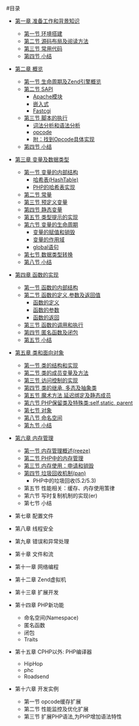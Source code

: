 #目录

- [第一章 准备工作和背景知识][prepare-and-background]
	* [第一节 环境搭建][build-env]
	* [第二节 源码布局及阅读方法][code-structure]
	* [第三节 常用代码][common-code-in-php-src]
	* [第四节 小结][01-summary]

- [第二章 概览][survey]
	* [第一节 生命周期及Zend引擎概览][php-life-cycle]
	* [第二节 SAPI][sapi-overview]
        + [Apache模块][php-module-in-apache]
        + [嵌入式][embedding-php]
        + [Fastcgi][fastcgi]
	* [第三节 脚本的执行][script-execution]
		+ [词法分析和语法分析][lex-and-yacc]
		+ [opcode][opcode]
		+ [附：找到Opcode具体实现][opcode-handler]
	* [第四节 小结][02-summary]

- [第三章 变量及数据类型][variables]
	* [第一节 变量的内部结构][variables-structure]
		+ [哈希表(HashTable)][variables-hashtable]
		+ [PHP的哈希表实现][variables-hashtable-in-php]
    * [第二节 常量][const-var]
	* [第三节 预定义变量][pre-defined-variable]
	* [第四节 静态变量][static-var]
	* [第五节 类型提示的实现][type-hint-imp]
	* [第六节 变量的生命周期][var-lifecycle]
		+ [变量的赋值和销毁][var-define-and-init]
		+ [变量的作用域][var-scope]
		+ [global语句][var-global]
	* [第七节 数据类型转换][type-cast]
	* [第八节 小结][03-summary]


- [第四章 函数的实现][function]
    * [第一节 函数的内部结构][function-struct]
    * [第二节 函数的定义,参数及返回值][function-define-pr]
        + [函数的定义][function-define]
		+ [函数的参数][function-param]
        + [函数的返回][function-return]
    * [第三节 函数的调用和执行][function-call]
    * [第四节 匿名函数及闭包][anonymous-function]
    * [第五节 小结][04-summary]

- [第五章 类和面向对象][class]
    * [第一节 类的结构和实现][class-struct]
    * [第二节 类的成员变量及方法][class-member-variables-and-methods]
    * [第三节 访问控制的实现][class-visibility]
    * [第四节 类的继承, 多态及抽象类][class-inherit-abstract]
    * [第五节 魔术方法,延迟绑定及静态成员][class-magic-methods-latebinding]
    * [第六节 PHP保留类及特殊类:self,static, parent][class-reserved-and-special-classes]
    * [第七节 对象][class-object]
    * [第八节 命名空间][class-namespace]
    * [第九节 小结][05-summary]

- [第六章 内存管理][memory-management]
	* [第一节 内存管理概述(reeze)][memory-management-overview]
	* [第二节 PHP中的内存管理][php-memory-manager]
	* [第三节 内存使用：申请和销毁][php-memory-request-free]
	* [第四节 垃圾回收机制(pan)][garbage-collection]
		+ PHP中的垃圾回收(5.2/5.3)
	* 第五节 性能相关：缓存、内存使用策律
	* 第六节 写时复制机制的实现(er)
	* 第七节 小结

- 第七章 配置文件

- 第八章 线程安全

- 第九章 错误和异常处理

- 第十章 文件和流

- 第十一章 网络编程

- 第十二章 Zend虚拟机

- 第十三章 扩展开发

- 第十四章 PHP新功能
	* 命名空间(Namespace)
	* 匿名函数
	* 闭包
	* Traits

- 第十五章 CPHP以外: PHP编译器
	* HipHop
	* phc
	* Roadsend

- 第十六章 开发实例
	* 第一节 opcode缓存扩展
	* 第二节 性能监控及优化扩展
	* 第三节 扩展PHP语法,为PHP增加语法特性

[prepare-and-background]: 	?p=chapt01/01-00-prepare-and-background
[build-env]: 				?p=chapt01/01-01-php-env-building
[code-structure]: 			?p=chapt01/01-02-code-structure
[common-code-in-php-src]: 	?p=chapt01/01-03-comm-code-in-php-src
[01-summary]: 				?p=chapt01/01-04-summary

[survey]: 				?p=chapt02/02-00-overview
[php-life-cycle]: 		?p=chapt02/02-01-php-life-cycle-and-zend-engine
[sapi-overview]: 		?p=chapt02/02-02-00-overview
[php-module-in-apache]: ?p=chapt02/02-02-01-apache-php-module
[embedding-php]: 		?p=chapt02/02-02-02-embedding-php
[fastcgi]: 				?p=chapt02/02-02-03-fastcgi
[script-execution]: 	?p=chapt02/02-03-00-how-php-script-get-executed
[lex-and-yacc]: 		?p=chapt02/02-03-01-lex-and-yacc
[opcode]: 				?p=chapt02/02-03-02-opcode
[opcode-handler]: 		?p=chapt02/02-03-03-from-opcode-to-handler
[02-summary]: 			?p=chapt02/02-04-summary

[variables]:            ?p=chapt03/03-00-variable-and-data-types
[variables-structure]: 	?p=chapt03/03-01-00-variables-structure
[variables-hashtable]: 	?p=chapt03/03-01-01-hashtable
[variables-hashtable-in-php]: 	?p=chapt03/03-01-02-hashtable-in-php
[const-var]: 			?p=chapt03/03-02-const-var
[pre-defined-variable]:	?p=chapt03/03-03-pre-defined-variable
[static-var]:           ?p=chapt03/03-04-static-var
[type-hint-imp]: 		?p=chapt03/03-05-impl-of-type-hint
[var-lifecycle]:		?p=chapt03/03-06-00-var-lifecycle
[var-define-and-init]:	?p=chapt03/03-06-01-var-define-and-init
[var-scope]: 			?p=chapt03/03-06-02-var-scope
[var-global]: 			?p=chapt03/03-06-03-var-global
[type-cast]: 			?p=chapt03/03-07-type-cast
[03-summary]: 			?p=chapt03/03-08-summary


[function]:            	?p=chapt04/04-00-php-function
[function-struct]:   	?p=chapt04/04-01-function-struct
[function-define-pr]:  	?p=chapt04/04-02-00-function-define-param-return
[function-define]:  	?p=chapt04/04-02-01-function-define
[function-param]:       ?p=chapt04/04-02-02-function-param
[function-return]:       ?p=chapt04/04-02-03-function-return
[function-call]:   		?p=chapt04/04-03-function-call
[anonymous-function]:   ?p=chapt04/04-04-anonymous-function
[04-summary]:   		?p=chapt04/04-05-summary

[class]:                ?p=chapt05/05-00-class-and-oop
[class-struct]:         ?p=chapt05/05-01-class-struct
[class-member-variables-and-methods]: ?p=chapt05/05-02-class-member-variables-and-methods
[class-visibility]:      ?p=chapt05/05-03-class-visibility
[class-inherit-abstract]: ?p=chapt05/05-04-class-inherit-abstract
[class-magic-methods-latebinding]: ?p=chapt05/05-05-class-magic-methods-latebinding
[class-reserved-and-special-classes]: ?p=chapt05/05-06-class-reserved-and-special-classes
[class-object]:         ?p=chapt05/05-07-class-object
[class-namespace]:      ?p=chapt05/05-08-class-namespace
[05-summary]:           ?p=chapt05/05-09-summary

[memory-management]:		?p=chapt06/06-00-memory-management
[memory-management-overview]:	?p=chapt06/06-01-memory-management-overview
[php-memory-manager]:		?p=chapt06/06-02-php-memory-manager
[php-memory-request-free]:	?p=chapt06/06-03-php-memory-request-free
[garbage-collection]:       ?p=chapt06/06-04-00-garbage-collection
